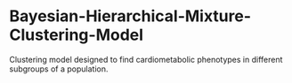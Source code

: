 # Bayesian-Hierarchical-Mixture-Clustering-Model
Clustering model designed to find cardiometabolic phenotypes in different subgroups of a population.
